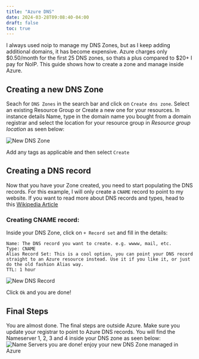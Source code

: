 ```yaml
---
title: "Azure DNS"
date: 2024-03-28T09:08:40-04:00
draft: false
toc: true
---
```


I always used noip to manage my DNS Zones, but as I keep adding additional domains, it has become expensive. Azure charges only $0.50/month for the first 25 DNS zones, so thats a plus compared to $20+ I pay for NoIP. This guide shows how to create a zone and manage inside Azure.

## Creating a new DNS Zone
Seach for `DNS Zones` in the search bar and click on `Create dns zone`.
Select an existing Resource Group or Create a new one for your resources.
In instance details Name, type in the domain name you bought from a domain registrar and select the location for your resource group in *Resource group location* as seen below:

![New DNS Zone](/images/DNS_Zone1.png)

Add any tags as applicable and then select `Create`

## Creating a DNS record
Now that you have your Zone created, you need to start populating the DNS records. For this example, I will only create a `CNAME` record to point to my website. If you want to read more about DNS records and types, head to this [Wikipedia Article](https://en.wikipedia.org/wiki/List_of_DNS_record_types)

### Creating CNAME record:
Inside your DNS Zone, click on `+ Record set` and fill in the details:
```
Name: The DNS record you want to create. e.g. wwww, mail, etc.
Type: CNAME
Alias Record Set: This is a cool option, you can point your DNS record straight to an Azure resource instead. Use it if you like it, or just do the old fashion Alias way.
TTL: 1 hour
```
![New DNS Record](/images/DNS_Record1.png)

Click `Ok` and you are done!

## Final Steps
You are almost done. The final steps are outside Azure. Make sure you update your registrar to point to Azure DNS records. You will find the Nameserver 1, 2, 3 and 4 inside your DNS zone as seen below:
![Name Servers](/images/DNS_Zone2.png)
you are done! enjoy your new DNS Zone managed in Azure